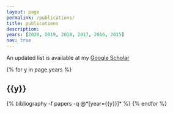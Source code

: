 ```yaml
---
layout: page
permalink: /publications/
title: publications
description: 
years: [2020, 2019, 2018, 2017, 2016, 2015]
nav: true
---
```


An updated list is available at my [Google Scholar](https://scholar.google.com/citations?user=AYVk3nsAAAAJ&hl=en)

<div class="publications">

{% for y in page.years %}
  <h2 class="year">{{y}}</h2>
  {% bibliography -f papers -q @*[year={{y}}]* %}
{% endfor %}

</div>
